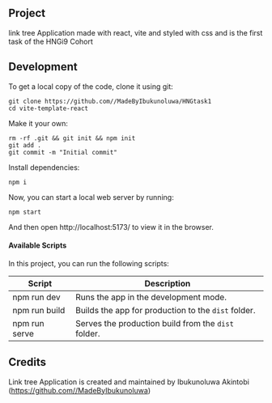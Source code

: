 ## Project

link tree Application made with react, vite and styled with css and is the first task of the HNGi9 Cohort

## Development

To get a local copy of the code, clone it using git:

```
git clone https://github.com//MadeByIbukunoluwa/HNGtask1
cd vite-template-react
```

Make it your own:

```
rm -rf .git && git init && npm init
git add .
git commit -m "Initial commit"
```

Install dependencies:

```
npm i
```

Now, you can start a local web server by running:

```
npm start
```

And then open http://localhost:5173/ to view it in the browser.

#### Available Scripts

In this project, you can run the following scripts:

| Script        | Description                                         |
| ------------- | --------------------------------------------------- |
| npm run dev   | Runs the app in the development mode.               |
| npm run build | Builds the app for production to the `dist` folder. |
| npm run serve | Serves the production build from the `dist` folder. |

## Credits

Link tree Application is created and maintained by Ibukunoluwa Akintobi (https://github.com//MadeByIbukunoluwa)

